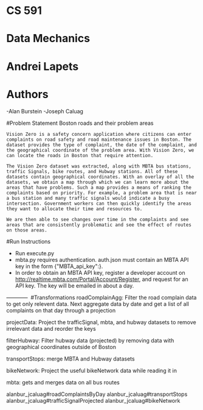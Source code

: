 # CS 591
# Data Mechanics
# Andrei Lapets

# Authors
-Alan Burstein 
-Joseph Caluag 

#Problem Statement
Boston roads and their problem areas

	Vision Zero is a safety concern application where citizens can enter complaints on road safety and road maintenance issues in Boston. The dataset provides the type of complaint, the date of the complaint, and the geographical coordinate of the problem area. With Vision Zero, we can locate the roads in Boston that require attention.

	The Vision Zero dataset was extracted, along with MBTA bus stations, traffic Signals, bike routes, and Hubway stations. All of these datasets contain geographical coordinates. With an overlay of all the datasets, we obtain a map through which we can learn more about the areas that have problems. Such a map provides a means of ranking the complaints based on priority. For example, a problem area that is near a bus station and many traffic signals would indicate a busy intersection. Government workers can then quickly identify the areas they want to allocate their time and resources to. 
	
	We are then able to see changes over time in the complaints and see areas that are consistently problematic and see the effect of routes on those areas.	

#Run Instructions
- Run execute.py
- mbta.py requires authentication. auth.json must contain an MBTA API key in the form {"MBTA_api_key":<key>}. 
- In order to obtain an MBTA API key, register a developer account on 
http://realtime.mbta.com/Portal/Account/Register, and request for an API key. The key will be emailed in about a day.

———— 
#Transformations
roadComplainAgg: Filter the road complain data to get only relevent data. Next aggregate data by date and get a list of all complaints on that day through a projection 

projectData: Project the trafficSignal, mbta, and hubway datasets to remove irrelevant data and reorder the keys

filterHubway: Filter hubway data (projected) by removing data with geographical coordinates outside of Boston

transportStops: merge MBTA and Hubway datasets

bikeNetwork: Project the useful bikeNetwork data while reading it in

mbta: gets and merges data on all bus routes

alanbur_jcaluag#roadComplaintsByDay
alanbur_jcaluag#transportStops
alanbur_jcaluag#trafficSignalProjected
alanbur_jcaluag#bikeNetwork

